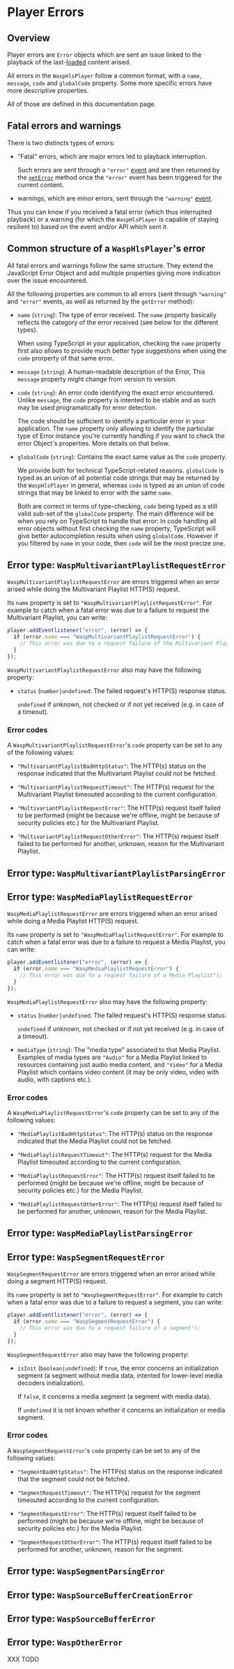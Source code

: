 # Player Errors

## Overview

Player errors are `Error` objects which are sent an issue linked to the playback
of the last-[loaded](./Loading_a_content.md) content arised.

All errors in the `WaspHlsPlayer` follow a common format, with a `name`,
`message`, `code` and `globalCode` property. Some more specific errors have more
descriptive properties.

All of those are defined in this documentation page.

## Fatal errors and warnings

There is two distincts types of errors:

- "Fatal" errors, which are major errors led to playback interruption.

  Such errors are sent through a `"error"` [event](./Player_Events.md) and are
  then returned by the [`getError`](./Basic_Methods/getError.md) method once
  the `"error"` event has been triggered for the current content.

- warnings, which are minor errors, sent through the `"warning"`
  [event](./Player_Events.md).

Thus you can know if you received a fatal error (which thus interrupted
playback) or a warning (for which the `WaspHlsPlayer` is capable of staying
resilient to) based on the event and/or API which sent it.

## Common structure of a `WaspHlsPlayer`'s error

All fatal errors and warnings follow the same structure. They extend the
JavaScript Error Object and add multiple properties giving more indication over
the issue encountered.

All the following properties are common to all errors (sent through `"warning"` and
`"error"` events, as well as returned by the `getError` method):

- `name` (`string`): The type of error received. The `name` property basically
  reflects the category of the error received (see below for the different
  types).

  When using TypeScript in your application, checking the `name` property first
  also allows to provide much better type suggestions when using the `code`
  prorperty of that same error.

- `message` (`string`): A human-readable description of the Error,
  This `message` property might change from version to version.

- `code` (`string`): An error code identifying the exact error encountered.
  Unlike `message`, the `code` property is intented to be stable and as such
  may be used programatically for error detection.

  The code should be sufficient to identify a particular error in your
  application. The `name` property only allowing to identify the particular
  type of Error instance you're currently handling if you want to check the
  error Object's properties. More details on that below.

- `globalCode` (`string`): Contains the exact same value as the `code`
  property.

  We provide both for technical TypeScript-related reasons. `globalCode` is
  typed as an union of all potential code strings that may be returned by the
  `WaspHlsPlayer` in general, whereas `code` is typed as an union of code
  strings that may be linked to error with the same `name`.

  Both are correct in terms of type-checking, `code` being typed as a still
  valid sub-set of the `globalCode` property. The main difference will be when
  you rely on TypeScript to handle that error: In code handling all error
  objects without first checking the `name` property, TypeScript will give
  better autocompletion results when using `globalCode`. However if you
  filtered by `name` in your code, then `code` will be the most precize one.

## Error type: `WaspMultivariantPlaylistRequestError`

`WaspMultivariantPlaylistRequestError` are errors triggered when an error arised
while doing the Multivariant Playlist HTTP(S) request.

Its `name` property is set to `"WaspMultivariantPlaylistRequestError"`. For
example to catch when a fatal error was due to a failure to request the
Multivariant Playlist, you can write:

```js
player.addEventlistener("error", (error) => {
  if (error.name === "WaspMultivariantPlaylistRequestError") {
    // This error was due to a request failure of the Multivariant Playlist");
  }
});
```

`WaspMultivariantPlaylistRequestError` also may have the following property:

- `status` (`number|undefined`: The failed request's HTTP(S) response status.

  `undefined` if unknown, not checked or if not yet received (e.g. in case of a
  timeout).

### Error codes

A `WaspMultivariantPlaylistRequestError`'s `code` property can be set to any
of the following values:

- `"MultivariantPlaylistBadHttpStatus"`:
  The HTTP(s) status on the response indicated that the Multivariant Playlist
  could not be fetched.

- `"MultivariantPlaylistRequestTimeout"`:
  The HTTP(s) request for the Multivariant Playlist timeouted according to
  the current configuration.

- `"MultivariantPlaylistRequestError"`:
  The HTTP(s) request itself failed to be performed (might be because we're
  offline, might be because of security policies etc.) for the Multivariant
  Playlist.

- `"MultivariantPlaylistRequestOtherError"`:
  The HTTP(s) request itself failed to be performed for another, unknown,
  reason for the Multivariant Playlist.

## Error type: `WaspMultivariantPlaylistParsingError`

## Error type: `WaspMediaPlaylistRequestError`

`WaspMediaPlaylistRequestError` are errors triggered when an error arised
while doing a Media Playlist HTTP(S) request.

Its `name` property is set to `"WaspMediaPlaylistRequestError"`. For
example to catch when a fatal error was due to a failure to request a
Media Playlist, you can write:

```js
player.addEventlistener("error", (error) => {
  if (error.name === "WaspMediaPlaylistRequestError") {
    // This error was due to a request failure of a Media Playlist");
  }
});
```

`WaspMediaPlaylistRequestError` also may have the following property:

- `status` (`number|undefined`: The failed request's HTTP(S) response status.

  `undefined` if unknown, not checked or if not yet received (e.g. in case of a
  timeout).

- `mediaType` (`string`): The "media type" associated to that Media Playlist.
  Examples of media types are `"Audio"` for a Media Playlist linked to
  resources containing just audio media content, and `"Video"` for a Media
  Playlist which contains video content (it may be only video, video with audio,
  with captions etc.).

### Error codes

A `WaspMediaPlaylistRequestError`'s `code` property can be set to any
of the following values:

- `"MediaPlaylistBadHttpStatus"`:
  The HTTP(s) status on the response indicated that the Media Playlist
  could not be fetched.

- `"MediaPlaylistRequestTimeout"`:
  The HTTP(s) request for the Media Playlist timeouted according to
  the current configuration.

- `"MediaPlaylistRequestError"`:
  The HTTP(s) request itself failed to be performed (might be because we're
  offline, might be because of security policies etc.) for the Media
  Playlist.

- `"MediaPlaylistRequestOtherError"`:
  The HTTP(s) request itself failed to be performed for another, unknown,
  reason for the Media Playlist.

## Error type: `WaspMediaPlaylistParsingError`

## Error type: `WaspSegmentRequestError`

`WaspSegmentRequestError` are errors triggered when an error arised
while doing a segment HTTP(S) request.

Its `name` property is set to `"WaspSegmentRequestError"`. For
example to catch when a fatal error was due to a failure to request a
segment, you can write:

```js
player.addEventlistener("error", (error) => {
  if (error.name === "WaspSegmentRequestError") {
    // This error was due to a request failure of a segment");
  }
});
```

`WaspSegmentRequestError` also may have the following property:

- `isInit` (`boolean|undefined`): If `true`, the error concerns an
  initialization segment (a segment without media data, intented for lower-level
  media decoders initialization).

  If `false`, it concerns a media segment (a segment with media data).

  If `undefined` it is not known whether it concerns an initialization or
  media segment.

### Error codes

A `WaspSegmentRequestError`'s `code` property can be set to any
of the following values:

- `"SegmentBadHttpStatus"`:
  The HTTP(s) status on the response indicated that the segment could not be
  fetched.

- `"SegmentRequestTimeout"`:
  The HTTP(s) request for the segment timeouted according to the current
  configuration.

- `"SegmentRequestError"`:
  The HTTP(s) request itself failed to be performed (might be because we're
  offline, might be because of security policies etc.) for the Media
  Playlist.

- `"SegmentRequestOtherError"`:
  The HTTP(s) request itself failed to be performed for another, unknown,
  reason for the segment.

## Error type: `WaspSegmentParsingError`

## Error type: `WaspSourceBufferCreationError`

## Error type: `WaspSourceBufferError`

## Error type: `WaspOtherError`

XXX TODO
